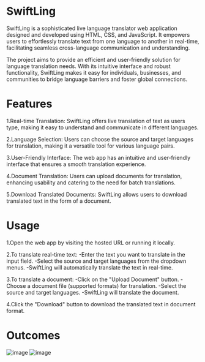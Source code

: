 # SwiftLing
SwiftLing is a sophisticated live language translator web application designed and developed using HTML, CSS, and JavaScript. It empowers users to effortlessly translate text from one language to another in real-time, facilitating seamless cross-language communication and understanding.

The project aims to provide an efficient and user-friendly solution for language translation needs. With its intuitive interface and robust functionality, SwiftLing makes it easy for individuals, businesses, and communities to bridge language barriers and foster global connections.

# Features
1.Real-time Translation: SwiftLing offers live translation of text as users type, making it easy to understand and communicate in different languages.

2.Language Selection: Users can choose the source and target languages for translation, making it a versatile tool for various language pairs.

3.User-Friendly Interface: The web app has an intuitive and user-friendly interface that ensures a smooth translation experience.

4.Document Translation: Users can upload documents for translation, enhancing usability and catering to the need for batch translations.

5.Download Translated Documents: SwiftLing allows users to download translated text in the form of a document.

# Usage
1.Open the web app by visiting the hosted URL or running it locally.

2.To translate real-time text:
-Enter the text you want to translate in the input field.
-Select the source and target languages from the dropdown menus.
-SwiftLing will automatically translate the text in real-time.
    
3.To translate a document: 
-Click on the "Upload Document" button.
-Choose a document file (supported formats) for translation.
-Select the source and target languages.
-SwiftLing will translate the document.

4.Click the "Download" button to download the translated text in document format.

# Outcomes
![image](https://github.com/niraj-lekhak/SwiftLing/assets/94170500/1030898e-d91f-4849-88db-1afde9318789)
![image](https://github.com/niraj-lekhak/SwiftLing/assets/94170500/ed7faf11-b744-47f7-8978-9035e994230e)




